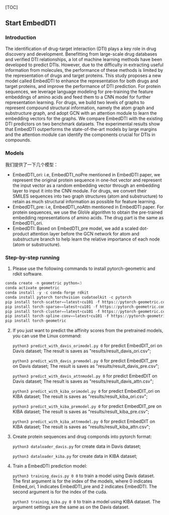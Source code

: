 [TOC]

## Start EmbedDTI

### Introduction

The identification of drug-target interaction (DTI) plays a key role in drug discovery and development. Benefitting from large-scale drug databases and verified DTI relationships, a lot of machine learning methods have been developed to predict DTIs. However, due to the difficulty in extracting useful information from molecules, the performance of these methods is limited by the representation of drugs and target proteins. 
This study proposes a new model called EmbedDTI to enhance the representation for both drugs and target proteins, and improve the performance of DTI prediction. For protein sequences, we leverage language modeling for pre-training the feature embeddings of amino acids and feed them to a CNN model for further representation learning. For drugs, we build two levels of graphs to represent compound structural information, namely the atom graph and substructure graph, and adopt GCN with an attention module to learn the embedding vectors for the graphs. We compare EmbedDTI with the existing DTI predictors on two benchmark datasets. The experimental results show that EmbedDTI outperforms the state-of-the-art models by large margins and the attention module can identify the components crucial for DTIs in compounds.

### Models

我们提供了一下几个模型：

* EmbedDTI_ori:  i.e, EmbedDTI_noPre mentioned in EmbedDTI paper, we represent the original protein sequence in one-hot vector and represent the input vector as a random embedding vector through an embedding layer to input it into the CNN module. For drugs, we convert their SMILES sequences into two graph structures (atom and substructure) to retain as much structural information as possible for feature learning. 
* EmbedDTI_pre: i.e, EmbedDTI_noAttn mentioned in EmbedDTI paper. For protein sequences, we use the GloVe algorithm to obtain the pre-trained embedding representations of amino acids. The drug part is the same as EmbedDTI_ori.
* EmbedDTI: Based on EmbedDTI_pre model, we add a scaled dot-product attention layer before the GCN network for atom and substructure branch to help learn the relative importance of each node (atom or substructure).

### Step-by-step running

1. Please  use the following commands to install pytorch-geometric and rdkit software.

```python
conda create -n geometric python=3
conda activate geometric
conda install -y -c conda-forge rdkit
conda install pytorch torchvision cudatoolkit -c pytorch
pip install torch-scatter==latest+cu101 -f https://pytorch-geometric.com/whl/torch-1.4.0.html
pip install torch-sparse==latest+cu101 -f https://pytorch-geometric.com/whl/torch-1.4.0.html
pip install torch-cluster==latest+cu101 -f https://pytorch-geometric.com/whl/torch-1.4.0.html
pip install torch-spline-conv==latest+cu101 -f https://pytorch-geometric.com/whl/torch-1.4.0.html
pip install torch-geometric
```

2. If you just want to predict the affinity scores from the pretrained models, you can use the Linux command:

   `python3 predict_with_davis_orimodel.py 0` for predict EmbedDIT_ori on Davis dataset; The result is saves as "results/result_davis_ori.csv";

   `python3 predict_with_davis_premodel.py 0` for predict EmbedDIT_pre on Davis dataset; The result is saves as "results/result_davis_pre.csv";

   `python3 predict_with_davis_attnmodel.py 0` for predict EmbedDIT on Davis dataset; The result is saves as "results/result_davis_attn.csv";

   `python3 predict_with_kiba_orimodel.py 0` for predict EmbedDIT_ori on KIBA dataset; The result is saves as "results/result_kiba_ori.csv";

   `python3 predict_with_kiba_premodel.py 0` for predict EmbedDIT_pre on KIBA dataset; The result is saves as "results/result_kiba_pre.csv";

   `python3 predict_with_kiba_attnmodel.py 0` for predict EmbedDIT on KIBA dataset; The result is saves as "results/result_kiba_attn.csv";

3. Create protein sequences and drug componds into pytorch format:

   `python3 dataloader_davis.py` for create data in Davis dataset;

   `python3 dataloader_kiba.py` for create data in KIBA dataset;

4. Train a EmbedDTI prediction model:

   `python3 training_davis.py 0 0`  to train a model using Davis dataset. The first argument is for the index of the models, where 0 indicates Embed_ori, 1 indicates EmbedDTI_pre and 2 indicates EmbedDTI. The second argument is for the index of the cuda. 

   `python3 training_kiba.py 0 0`  to train a model using KIBA dataset. The argument settings are the same as on the Davis dataset.

